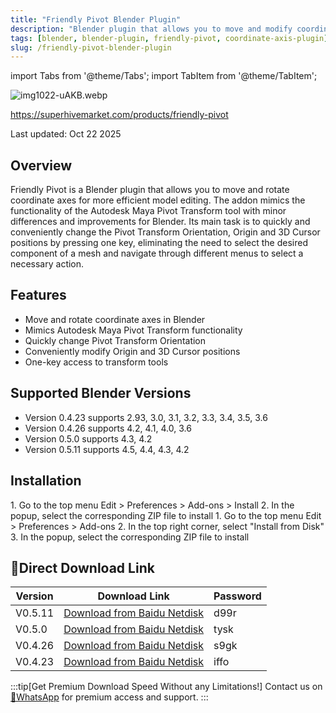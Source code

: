 ```yaml
---
title: "Friendly Pivot Blender Plugin"
description: "Blender plugin that allows you to move and modify coordinate axes for more efficient model editing, mimicking Autodesk Maya Pivot Transform functionality."
tags: [blender, blender-plugin, friendly-pivot, coordinate-axis-plugin]
slug: /friendly-pivot-blender-plugin
---
```


import Tabs from '@theme/Tabs';
import TabItem from '@theme/TabItem';

![img1022-uAKB.webp](https://list.ucards.store/d/img/img1022-uAKB.webp)

https://superhivemarket.com/products/friendly-pivot

Last updated: Oct 22 2025

## Overview

Friendly Pivot is a Blender plugin that allows you to move and rotate coordinate axes for more efficient model editing. The addon mimics the functionality of the Autodesk Maya Pivot Transform tool with minor differences and improvements for Blender. Its main task is to quickly and conveniently change the Pivot Transform Orientation, Origin and 3D Cursor positions by pressing one key, eliminating the need to select the desired component of a mesh and navigate through different menus to select a necessary action.

## Features

- Move and rotate coordinate axes in Blender
- Mimics Autodesk Maya Pivot Transform functionality
- Quickly change Pivot Transform Orientation
- Conveniently modify Origin and 3D Cursor positions
- One-key access to transform tools

## Supported Blender Versions

- Version 0.4.23 supports 2.93, 3.0, 3.1, 3.2, 3.3, 3.4, 3.5, 3.6
- Version 0.4.26 supports 4.2, 4.1, 4.0, 3.6
- Version 0.5.0 supports 4.3, 4.2
- Version 0.5.11 supports 4.5, 4.4, 4.3, 4.2

## Installation

<Tabs>
<TabItem value="blender4" label="Blender 4 or Lower" default>
1. Go to the top menu Edit > Preferences > Add-ons > Install
2. In the popup, select the corresponding ZIP file to install
</TabItem>
<TabItem value="blender41" label="Blender 4.1 or Higher">
1. Go to the top menu Edit > Preferences > Add-ons
2. In the top right corner, select "Install from Disk"
3. In the popup, select the corresponding ZIP file to install
</TabItem>
</Tabs>

## 🚀Direct Download Link

| Version | Download Link | Password |
|--------|---------------|----------|
| V0.5.11 | [Download from Baidu Netdisk](https://pan.baidu.com/s/1B3l-UAih-6fI4oicRIrFjg?pwd=d99r) | d99r |
| V0.5.0 | [Download from Baidu Netdisk](https://pan.baidu.com/s/1Ojj_KM8wJyVfeNVcAvDK-Q?pwd=tysk) | tysk |
| V0.4.26 | [Download from Baidu Netdisk](https://pan.baidu.com/s/1BbZREHG3jEp_nB8F5uEtXA?pwd=s9gk) | s9gk |
| V0.4.23 | [Download from Baidu Netdisk](https://pan.baidu.com/s/1v85Cmh3n2A6mu9zz4s7hVA?pwd=iffo) | iffo |

:::tip[Get Premium Download Speed Without any Limitations!]
Contact us on [💬WhatsApp](https://wa.me/+8613237610083) for premium  access and support.
:::
